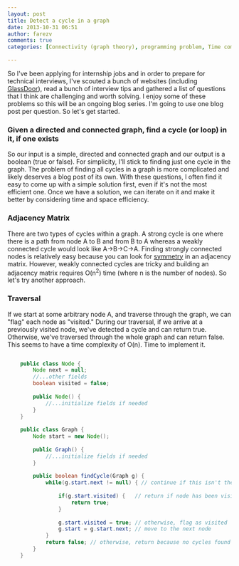 ```yaml
---
layout: post
title: Detect a cycle in a graph
date: 2013-10-31 06:51
author: farezv
comments: true
categories: [Connectivity (graph theory), programming problem, Time complexity]

---
```


So I've been applying for internship jobs and in order to prepare for technical interviews, I've scouted a bunch of websites (including <a href="http://glassdoor.com" target="_blank">GlassDoor</a>), read a bunch of interview tips and gathered a list of questions that I think are challenging and worth solving. I enjoy some of these problems so this will be an ongoing blog series. I'm going to use one blog post per question. So let's get started.

### Given a directed and connected graph, find a cycle (or loop) in it, if one exists

So our input is a simple, directed and connected graph and our output is a boolean (true or false). For simplicity, I'll stick to finding just one cycle in the graph. The problem of finding all cycles in a graph is more complicated and likely deserves a blog post of its own. With these questions, I often find it easy to come up with a simple solution first, even if it's not the most efficient one. Once we have a solution, we can iterate on it and make it better by considering time and space efficiency.

### Adjacency Matrix

There are two types of cycles within a graph. A strong cycle is one where there is a path from node A to B and from B to A whereas a weakly connected cycle would look like A->B->C->A. Finding strongly connected nodes is relatively easy because you can look for <a href="http://en.wikipedia.org/wiki/Adjacency_matrix#Examples" target="_blank">symmetry</a> in an adjacency matrix. However, weakly connected cycles are tricky and building an adjacency matrix requires O(n<sup>2</sup>) time (where n is the number of nodes). So let's try another approach.

### Traversal

If we start at some arbitrary node A, and traverse through the graph, we can "flag" each node as "visited." During our traversal, if we arrive at a previously visited node, we've detected a cycle and can return true. Otherwise, we've traversed through the whole graph and can return false. This seems to have a time complexity of O(n). Time to implement it.

```java

	public class Node {
		Node next = null;
		//...other fields
		boolean visited = false;
	
		public Node() {
			//...initialize fields if needed
		}
	}
	
	public class Graph {
		Node start = new Node();
	
		public Graph() {
			//...initialize fields if needed
		}
	
		public boolean findCycle(Graph g) {
			while(g.start.next != null) { // continue if this isn't the last node
	
				if(g.start.visited) {	// return if node has been visited
					return true;
				}
	
				g.start.visited = true; // otherwise, flag as visited
				g.start = g.start.next; // move to the next node
			}
			return false; // otherwise, return because no cycles found
		}
	}	
```
